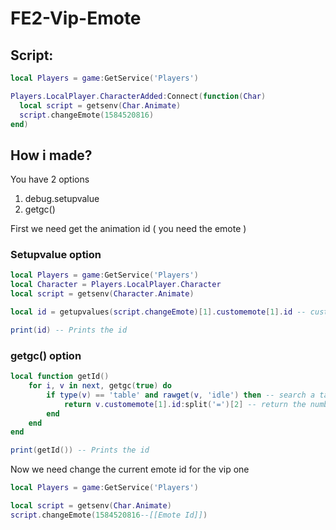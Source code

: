 # FE2-Vip-Emote

## Script:

```lua
local Players = game:GetService('Players')

Players.LocalPlayer.CharacterAdded:Connect(function(Char)
  local script = getsenv(Char.Animate)
  script.changeEmote(1584520816)
end)
```

## How i made?

You have 2 options

1.  debug.setupvalue
2.  getgc()

First we need get the animation id ( you need the emote )

### Setupvalue option

```lua
local Players = game:GetService('Players')
local Character = Players.LocalPlayer.Character
local script = getsenv(Character.Animate)

local id = getupvalues(script.changeEmote)[1].customemote[1].id -- customemote id in animations table

print(id) -- Prints the id
```

### getgc() option

```lua
local function getId()
    for i, v in next, getgc(true) do
        if type(v) == 'table' and rawget(v, 'idle') then -- search a table that contains 'idle'
            return v.customemote[1].id:split('=')[2] -- return the number id
        end
    end
end

print(getId()) -- Prints the id
```
Now we need change the current emote id for the vip one
```lua
local Players = game:GetService('Players')

local script = getsenv(Char.Animate)
script.changeEmote(1584520816--[[Emote Id]])
```
